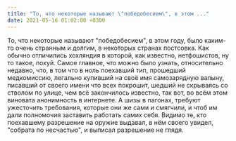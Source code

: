 ```yaml
---
title: "То, что некоторые называют \"победобесием\", в этом ..."
date: 2021-05-16 01:02:00 +0300
---
```


То, что некоторые называют "победобесием", в этом году, было каким-то очень странным и долгим, в некоторых странах постсовка. Как обычно отличились хохляндия в которой, как известно, нетфошистов, ну то такое, похуй.
Самое главное, что можно было узнать, относительно недавно, что, в том что в ноль поехавший тип, прошедший медкомиссию, легально купивший на своё имя самозарядную валыну, писавший от своего имени что всех покрошит, шедший не скрываясь со стволом по улице, чем всё закончилось известно, так вот, во всём этом виновата анонимность в интернете. А шизы в пагонах, требуют ужесточить требования, которые они же сами и смягчили, и чтоб им дали полномочия заставить работать самих себя. Видимо те, кто поехавшему разрешение на оружие выдавал, в нём своего увидел, "собрата по несчастью", и выписал разрешение не глядя.

